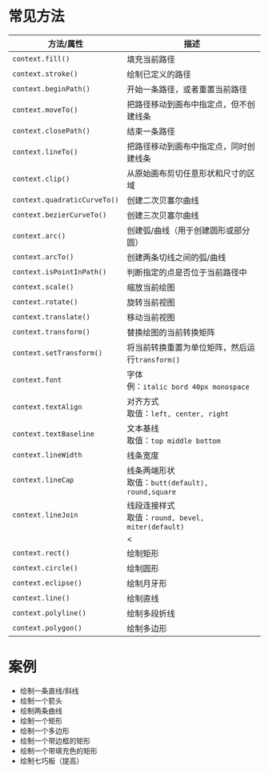 # 常见方法

| 方法/属性                    | 描述                                                   |
| ---------------------------- | ------------------------------------------------------ |
| `context.fill()`             | 填充当前路径                                           |
| `context.stroke()`           | 绘制已定义的路径                                       |
| `context.beginPath()`        | 开始一条路径，或者重置当前路径                         |
| `context.moveTo()`           | 把路径移动到画布中指定点，但不创建线条                 |
| `context.closePath()`        | 结束一条路径                                           |
| `context.lineTo()`           | 把路径移动到画布中指定点，同时创建线条                 |
| `context.clip()`             | 从原始画布剪切任意形状和尺寸的区域                     |
| `context.quadraticCurveTo()` | 创建二次贝塞尔曲线                                     |
| `context.bezierCurveTo()`    | 创建三次贝塞尔曲线                                     |
| `context.arc()`              | 创建弧/曲线（用于创建圆形或部分圆）                    |
| `context.arcTo()`            | 创建两条切线之间的弧/曲线                              |
| `context.isPointInPath()`    | 判断指定的点是否位于当前路径中                         |
| `context.scale()`            | 缩放当前绘图                                           |
| `context.rotate()`           | 旋转当前视图                                           |
| `context.translate()`        | 移动当前视图                                           |
| `context.transform()`        | 替换绘图的当前转换矩阵                                 |
| `context.setTransform()`     | 将当前转换重置为单位矩阵，然后运行`transform()`        |
| `context.font`               | 字体<br />例：`italic bord 40px monospace`             |
| `context.textAlign`          | 对齐方式<br />取值：`left, center, right`              |
| `context.textBaseline`       | 文本基线<br />取值：`top middle bottom`                |
| `context.lineWidth`          | 线条宽度                                               |
| `context.lineCap`            | 线条两端形状<br />取值：`butt(default), round,square`  |
| `context.lineJoin`           | 线段连接样式<br />取值：`round, bevel, miter(default)` |
|                              | <                                                      |
| `context.rect()`             | 绘制矩形                                               |
| `context.circle()`           | 绘制圆形                                               |
| `context.eclipse()`          | 绘制月牙形                                             |
| `context.line()`             | 绘制直线                                               |
| `context.polyline()`         | 绘制多段折线                                           |
| `context.polygon()`          | 绘制多边形                                             |



# 案例

* 绘制一条直线/斜线   
* 绘制一个箭头
* 绘制两条曲线
* 绘制一个矩形
* 绘制一个多边形
* 绘制一个带边框的矩形
* 绘制一个带填充色的矩形
* 绘制七巧板（提高）
